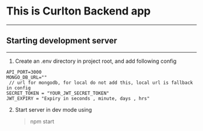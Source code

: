# This is Curlton Backend app

---

## Starting development server

---

1. Create an .env directory in project root, and add following config

```
API_PORT=3000
MONGO_DB_URL=""
 // url for mongodb, for local do not add this, local url is fallback
in config
SECRET_TOKEN = "YOUR_JWT_SECRET_TOKEN"
JWT_EXPIRY = "Expiry in seconds , minute, days , hrs"
```

2. Start server in dev mode using
   > npm start
